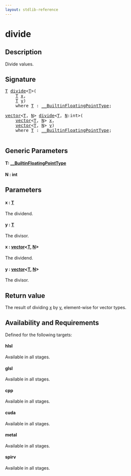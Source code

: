 ```yaml
---
layout: stdlib-reference
---
```


# divide

## Description

Divide values.



## Signature 

<pre>
<a href="divide.md#typeparam-T" class="code_type">T</a> <a href="divide.md">divide</a>&lt;<a href="divide.md#typeparam-T" class="code_type">T</a>&gt;(
    <a href="divide.md#typeparam-T" class="code_type">T</a> <a href="divide.md#decl-x" class="code_param">x</a>,
    <a href="divide.md#typeparam-T" class="code_type">T</a> <a href="divide.md#decl-y" class="code_param">y</a>)
    <span class='code_keyword'>where</span> <a href="divide.md#typeparam-T" class="code_type">T</a> : <a href="../interfaces/0_builtinfloatingpointtype-029hm/index.md" class="code_type">__BuiltinFloatingPointType</a>;

<a href="../types/vector/index.md" class="code_type">vector</a>&lt;<a href="divide.md#typeparam-T" class="code_type">T</a>, <a href="divide.md#decl-N" class="code_var">N</a>&gt; <a href="divide.md">divide</a>&lt;<a href="divide.md#typeparam-T" class="code_type">T</a>, <a href="divide.md#decl-N" class="code_var">N</a>:<span class="code_keyword">int</span>&gt;(
    <a href="../types/vector/index.md" class="code_type">vector</a>&lt;<a href="divide.md#typeparam-T" class="code_type">T</a>, <a href="divide.md#decl-N" class="code_var">N</a>&gt; <a href="divide.md#decl-x" class="code_param">x</a>,
    <a href="../types/vector/index.md" class="code_type">vector</a>&lt;<a href="divide.md#typeparam-T" class="code_type">T</a>, <a href="divide.md#decl-N" class="code_var">N</a>&gt; <a href="divide.md#decl-y" class="code_param">y</a>)
    <span class='code_keyword'>where</span> <a href="divide.md#typeparam-T" class="code_type">T</a> : <a href="../interfaces/0_builtinfloatingpointtype-029hm/index.md" class="code_type">__BuiltinFloatingPointType</a>;

</pre>

## Generic Parameters

####  <a id="typeparam-T"></a>T: [\_\_BuiltinFloatingPointType](../interfaces/0_builtinfloatingpointtype-029hm/index.md)
####  <a id="decl-N"></a>N  : int

## Parameters

####  <a id="decl-x"></a>x  : [T](divide.md#typeparam-T)
The dividend.

####  <a id="decl-y"></a>y  : [T](divide.md#typeparam-T)
The divisor.

####  <a id="decl-x"></a>x  : [vector](../types/vector/index.md)\<[T](../types/vector/index.md#typeparam-T), [N](../types/vector/index.md#decl-N)\>
The dividend.

####  <a id="decl-y"></a>y  : [vector](../types/vector/index.md)\<[T](../types/vector/index.md#typeparam-T), [N](../types/vector/index.md#decl-N)\>
The divisor.


## Return value
The result of dividing <span class='code'><a href="divide.md#decl-x" class="code_param">x</a></span> by <span class='code'><a href="divide.md#decl-y" class="code_param">y</a></span>, element-wise for vector types.


## Availability and Requirements

Defined for the following targets:

#### hlsl
Available in all stages.

#### glsl
Available in all stages.

#### cpp
Available in all stages.

#### cuda
Available in all stages.

#### metal
Available in all stages.

#### spirv
Available in all stages.




<script>
// Fix .md links to .html when on ReadTheDocs
if (window.location.hostname.includes('readthedocs') || 
    window.location.hostname.includes('rtfd.io')) {
  document.addEventListener('DOMContentLoaded', function() {
    const links = document.querySelectorAll('a');
    links.forEach(link => {
      const href = link.getAttribute('href');
      if (href && href.includes('.md')) {
        // This regex will handle .md links with or without fragment identifiers or query parameters
        link.href = link.href.replace(/(.+)\.md(#[^?]*)?(\?.*)?$/, '$1.html$2$3');
      }
    });
  });
}
</script>

